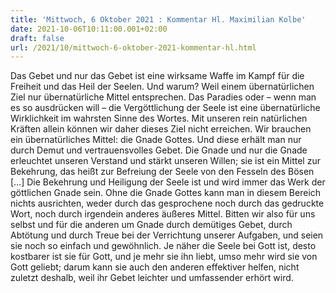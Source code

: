 ```yaml
---
title: 'Mittwoch, 6 Oktober 2021 : Kommentar Hl. Maximilian Kolbe'
date: 2021-10-06T10:11:00.001+02:00
draft: false
url: /2021/10/mittwoch-6-oktober-2021-kommentar-hl.html
---
```


Das Gebet und nur das Gebet ist eine wirksame Waffe im Kampf für die Freiheit und das Heil der Seelen. Und warum? Weil einem übernatürlichen Ziel nur übernatürliche Mittel entsprechen. Das Paradies oder – wenn man es so ausdrücken will – die Vergöttlichung der Seele ist eine übernatürliche Wirklichkeit im wahrsten Sinne des Wortes. Mit unseren rein natürlichen Kräften allein können wir daher dieses Ziel nicht erreichen. Wir brauchen ein übernatürliches Mittel: die Gnade Gottes. Und diese erhält man nur durch Demut und vertrauensvolles Gebet. Die Gnade und nur die Gnade erleuchtet unseren Verstand und stärkt unseren Willen; sie ist ein Mittel zur Bekehrung, das heißt zur Befreiung der Seele von den Fesseln des Bösen \[…\] Die Bekehrung und Heiligung der Seele ist und wird immer das Werk der göttlichen Gnade sein. Ohne die Gnade Gottes kann man in diesem Bereich nichts ausrichten, weder durch das gesprochene noch durch das gedruckte Wort, noch durch irgendein anderes äußeres Mittel. Bitten wir also für uns selbst und für die anderen um Gnade durch demütiges Gebet, durch Abtötung und durch Treue bei der Verrichtung unserer Aufgaben, und seien sie noch so einfach und gewöhnlich. Je näher die Seele bei Gott ist, desto kostbarer ist sie für Gott, und je mehr sie ihn liebt, umso mehr wird sie von Gott geliebt; darum kann sie auch den anderen effektiver helfen, nicht zuletzt deshalb, weil ihr Gebet leichter und umfassender erhört wird.